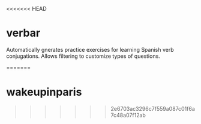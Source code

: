 <<<<<<< HEAD
# verbar
Automatically gnerates practice exercises for learning Spanish verb conjugations. Allows filtering to customize types of questions.

=======
# wakeupinparis
>>>>>>> 2e6703ac3296c7f559a087c01f6a7c48a07f12ab

